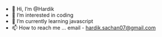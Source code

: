 - 👋 Hi, I’m @Hardik
- 👀 I’m interested in coding
- 🌱 I’m currently learning javascript
- 📫 How to reach me ... email - hardik.sachan07@gmail.com

<!---
hardik-sachan-07/hardik-sachan-07 is a ✨ special ✨ repository because its `README.md` (this file) appears on your GitHub profile.
You can click the Preview link to take a look at your changes.
--->
